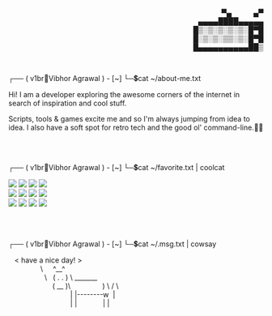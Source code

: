 <div align="right">
    <p>
        <span>&nbsp;&nbsp;&nbsp;&nbsp;&nbsp;&nbsp;&nbsp;&nbsp;▀▄&nbsp;&nbsp;&nbsp;&nbsp;&nbsp;&nbsp;&nbsp;&nbsp;&nbsp;&nbsp;&nbsp;▄▀</span><br/>
        <span>▄▄▄▄████▄▄▄▄▄</span><br/>
        <span>█▒░▒░▒░▒░▒░█▀█</span><br/>
        <span>█░▒░▒░▒▒░▒░█▀█</span><br/>
        <span>█▄▄▄▄▄▄▄▄▄▄██▒</span><br/>
    </p>
</div><br/>

┌── ( v1br🔸Vibhor Agrawal ) - [~]
└─💲cat ~/about-me.txt

Hi! I am a developer exploring the
awesome corners of the internet
in search of inspiration and cool stuff.

Scripts, tools & games excite me and so 
I'm always jumping from idea to idea.
I also have a soft spot for retro tech
and the good ol' command-line.✌🏼

<br /><br />

┌── ( v1br🔸Vibhor Agrawal ) - [~]
└─💲cat ~/favorite.txt | coolcat

<img src="https://img.shields.io/badge/c++-292929?logo=cplusplus&logoColor=8e4ae0">
<img src="https://img.shields.io/badge/python-292929?logo=python">
<img src="https://img.shields.io/badge/typescript-292929?logo=typescript">
<img src="https://img.shields.io/badge/javascript-292929?logo=javascript">
<br/>
<img src="https://img.shields.io/badge/node-292929?logo=nodedotjs">
<img src="https://img.shields.io/badge/react-292929?logo=react">
<img src="https://img.shields.io/badge/tailwind-292929?logo=tailwindcss">
<img src="https://img.shields.io/badge/express-292929?logo=express">
<br/>
<img src="https://img.shields.io/badge/postgresql-292929?logo=postgresql">
<img src="https://img.shields.io/badge/bash-292929?logo=gnubash">
<img src="https://img.shields.io/badge/bun-292929?logo=bun">
<img src="https://img.shields.io/badge/git-292929?logo=git">
<br />

<br /><br />

┌── ( v1br🔸Vibhor Agrawal ) - [~]
└─💲cat ~/.msg.txt | cowsay

<p> <!-- space-purgatory-lol -->
    <span>&nbsp;&nbsp;&nbsp;< have a nice day! ></span><br/>
    <span>&nbsp;&nbsp;&nbsp;&nbsp;&nbsp;&nbsp;&nbsp;&nbsp;&nbsp;&nbsp;&nbsp;&nbsp;&nbsp;&nbsp;&nbsp;&nbsp;\&nbsp;&nbsp;&nbsp;&nbsp;&nbsp;^__^</span><br/>
    <span>&nbsp;&nbsp;&nbsp;&nbsp;&nbsp;&nbsp;&nbsp;&nbsp;&nbsp;&nbsp;&nbsp;&nbsp;&nbsp;&nbsp;&nbsp;&nbsp;&nbsp;&nbsp;\&nbsp;&nbsp;&nbsp;( . . ) \ _______</span><br/>
    <span>&nbsp;&nbsp;&nbsp;&nbsp;&nbsp;&nbsp;&nbsp;&nbsp;&nbsp;&nbsp;&nbsp;&nbsp;&nbsp;&nbsp;&nbsp;&nbsp;&nbsp;&nbsp;&nbsp;&nbsp;&nbsp;&nbsp;( __ )\&nbsp;&nbsp;&nbsp;&nbsp;&nbsp;&nbsp;&nbsp;&nbsp;&nbsp;&nbsp;&nbsp;&nbsp;&nbsp;&nbsp;&nbsp;&nbsp;) \ / \ </span><br/>
    <span>&nbsp;&nbsp;&nbsp;&nbsp;&nbsp;&nbsp;&nbsp;&nbsp;&nbsp;&nbsp;&nbsp;&nbsp;&nbsp;&nbsp;&nbsp;&nbsp;&nbsp;&nbsp;&nbsp;&nbsp;&nbsp;&nbsp;&nbsp;&nbsp;&nbsp;&nbsp;&nbsp;&nbsp;&nbsp;&nbsp;&nbsp;| |--------w&nbsp;&nbsp;|</span><br/>
    <span>&nbsp;&nbsp;&nbsp;&nbsp;&nbsp;&nbsp;&nbsp;&nbsp;&nbsp;&nbsp;&nbsp;&nbsp;&nbsp;&nbsp;&nbsp;&nbsp;&nbsp;&nbsp;&nbsp;&nbsp;&nbsp;&nbsp;&nbsp;&nbsp;&nbsp;&nbsp;&nbsp;&nbsp;&nbsp;&nbsp;&nbsp;|&nbsp;|&nbsp;&nbsp;&nbsp;&nbsp;&nbsp;&nbsp;&nbsp;&nbsp;&nbsp;&nbsp;&nbsp;&nbsp;&nbsp;|&nbsp;|</span><br/>
</p>